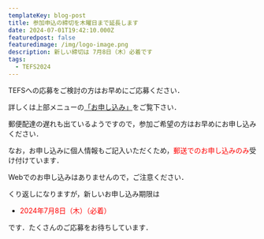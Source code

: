 ```yaml
---
templateKey: blog-post
title: 参加申込の締切を木曜日まで延長します
date: 2024-07-01T19:42:10.000Z
featuredpost: false
featuredimage: /img/logo-image.png
description: 新しい締切は 7月8日（木）必着です
tags:
  - TEFS2024
---
```


TEFSへの応募をご検討の方はお早めにご応募ください．

詳しくは上部メニューの[「お申し込み」](/registration/)をご覧下さい．

郵便配達の遅れも出ているようですので，参加ご希望の方はお早めにお申し込みください．

なお，お申し込みに個人情報もご記入いただくため，<span style="color: red; ">郵送でのお申し込みのみ</span>受け付けています．

Webでのお申し込みはありませんので，ご注意ください．

くり返しになりますが，新しいお申し込み期限は

- <span style="color: red; ">2024年7月8日（木）（必着）</span>

です．たくさんのご応募をお待ちしています．